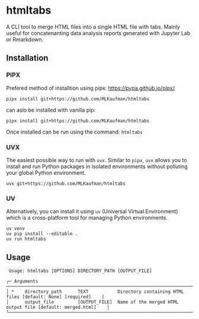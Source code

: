 # htmltabs

A CLI tool to merge HTML files into a single HTML file with tabs. Mainly useful for concatenanting data analysis reports generated with Jupyter Lab or Rmarkdown.

## Installation

### PIPX

Prefered method of installtion using pipx: <https://pypa.github.io/pipx/>

```
pipx install git+https://github.com/MLKaufman/htmltabs
```

can aslo be installed with vanilla pip:

```
pipx install git+https://github.com/MLKaufman/htmltabs
```

Once installed can be run using the command:
`htmltabs`

### UVX

The easiest possible way to run with `uvx`. Similar to `pipx`, `uvx` allows you to install and run Python packages in isolated environments without polluting your global Python environment.

```
uvx git+https://github.com/MLKaufman/htmltabs
```

### UV
Alternatively, you can install it using `uv` (Universal Virtual Environment) which is a cross-platform tool for managing Python environments.

```
uv venv 
uv pip install --editable . 
uv run htmltabs
```

## Usage

```
 Usage: htmltabs [OPTIONS] DIRECTORY_PATH [OUTPUT_FILE]                                                  
                                                                                                         
╭─ Arguments ───────────────────────────────────────────────────────────────────────────────────────────╮
│ *    directory_path      TEXT           Directory containing HTML files [default: None] [required]    │
│      output_file         [OUTPUT_FILE]  Name of the merged HTML output file [default: merged.html]    │
╰───────────────────────────────────────────────────────────────────────────────────────────────────────╯
```
